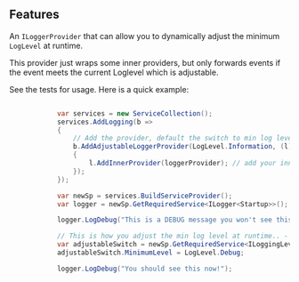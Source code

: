 ## Features
An `ILoggerProvider` that can allow you to dynamically adjust the minimum `LogLevel` at runtime.

This provider just wraps some inner providers, but only forwards events if the event meets the current Loglevel which is adjustable.

See the tests for usage. Here is a quick example:


```csharp

            var services = new ServiceCollection();
            services.AddLogging(b =>
            {
                // Add the provider, default the switch to min log level: Information.
                b.AddAdjustableLoggerProvider(LogLevel.Information, (l) =>
                {
                    l.AddInnerProvider(loggerProvider); // add your inner ILogProvider/s such as Console etc.
                });
            });

            var newSp = services.BuildServiceProvider();
            var logger = newSp.GetRequiredService<ILogger<Startup>>();

            logger.LogDebug("This is a DEBUG message you won't see this because switch currently set by default to LogLevel.Information");

            // This is how you adjust the min log level at runtime.. - via `ILoggingLevelSwitch`
            var adjustableSwitch = newSp.GetRequiredService<ILoggingLevelSwitch>();
            adjustableSwitch.MinimumLevel = LogLevel.Debug;

            logger.LogDebug("You should see this now!");

```
